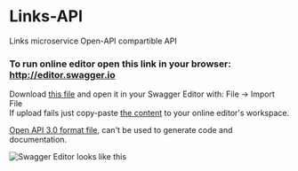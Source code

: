 # Links-API
Links microservice Open-API compartible API 

### To run online editor open this link in your browser: http://editor.swagger.io



Download <a href=https://github.com/Benkoff/Links-API/blob/master/APIfiles/swagger.yaml> this file</a> and open it in your Swagger Editor with: File -> Import File </br>
If upload fails just copy-paste <a href=https://github.com/Benkoff/Links-API/blob/master/APIfiles/swagger.yaml>the content</a> to your online editor's workspace.

<a href=https://github.com/Benkoff/Links-API/blob/master/APIfiles/openapi.yaml>Open API 3.0 format file</a>, can't be used to generate code and documentation.

![Swagger Editor looks like this](https://user-images.githubusercontent.com/10642971/34452505-bc71ff3e-ed49-11e7-9ab5-166fd38e0a87.png)
